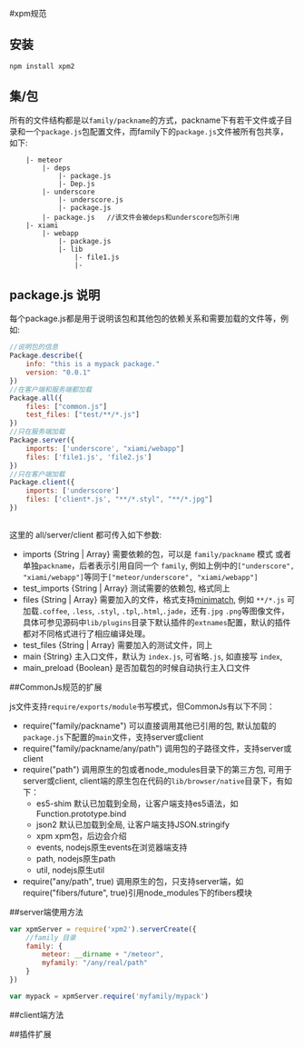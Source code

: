#xpm规范

## 安装

```
npm install xpm2
```

## 集/包

所有的文件结构都是以`family/packname`的方式，packname下有若干文件或子目录和一个`package.js`包配置文件，而family下的`package.js`文件被所有包共享，如下:

```
    |- meteor
        |- deps
            |- package.js
            |- Dep.js    
        |- underscore
            |- underscore.js
            |- package.js
        |- package.js   //该文件会被deps和underscore包所引用
    |- xiami
        |- webapp
            |- package.js
            |- lib
                |- file1.js
                |- 
```    

## package.js 说明

每个package.js都是用于说明该包和其他包的依赖关系和需要加载的文件等，例如:

```javascript
//说明包的信息
Package.describe({
    info: "this is a mypack package."
    version: "0.0.1"
})
//在客户端和服务端都加载
Package.all({
    files: ["common.js"]
    test_files: ["test/**/*.js"]
})
//只在服务端加载
Package.server({
    imports: ['underscore', "xiami/webapp"]             
    files: ['file1.js', 'file2.js']
})
//只在客户端加载
Package.client({
    imports: ['underscore']             
    files: ['client*.js', "**/*.styl", "**/*.jpg"]
})
    
```

这里的 all/server/client 都可传入如下参数:

- imports {String | Array} 需要依赖的包，可以是 `family/packname` 模式 或者 单独`packname`，后者表示引用自同一个 `family`, 例如上例中的`["underscore", "xiami/webapp"]`等同于`["meteor/underscore", "xiami/webapp"]`
- test_imports {String | Array} 测试需要的依赖包, 格式同上
- files {String | Array} 需要加入的文件，格式支持[minimatch](https://github.com/isaacs/minimatch), 例如 `**/*.js`
   可加载`.coffee`, `.less`, `.styl`, `.tpl`,`.html`,`.jade`，还有`.jpg` `.png`等图像文件，具体可参见源码中`lib/plugins`目录下默认插件的`extnames`配置，默认的插件都对不同格式进行了相应编译处理。
- test_files {String | Array} 需要加入的测试文件，同上
- main {String} 主入口文件，默认为 `index.js`, 可省略`.js`, 如直接写 `index`,
- main_preload {Boolean} 是否加载包的时候自动执行主入口文件

##CommonJs规范的扩展

js文件支持`require/exports/module`书写模式，但CommonJs有以下不同：
- require("family/packname") 可以直接调用其他已引用的包, 默认加载的`package.js`下配置的`main`文件，支持server或client
- require("family/packname/any/path") 调用包的子路径文件，支持server或client
- require("path") 调用原生的包或者node_modules目录下的第三方包, 可用于server或client, client端的原生包在代码的`lib/browser/native`目录下，有如下：
    - es5-shim 默认已加载到全局，让客户端支持es5语法，如Function.prototype.bind
    - json2 默认已加载到全局, 让客户端支持JSON.stringify
    - xpm xpm包，后边会介绍
    - events, nodejs原生events在浏览器端支持
    - path, nodejs原生path
    - util, nodejs原生util
- require("any/path", true) 调用原生的包，只支持server端，如require("fibers/future", true)引用node_modules下的fibers模块

##server端使用方法

```javascript
var xpmServer = require('xpm2').serverCreate({
    //family 目录
    family: {
        meteor: __dirname + "/meteor",
        myfamily: "/any/real/path"
    }
})

var mypack = xpmServer.require('myfamily/mypack')
```

##client端方法

##插件扩展

